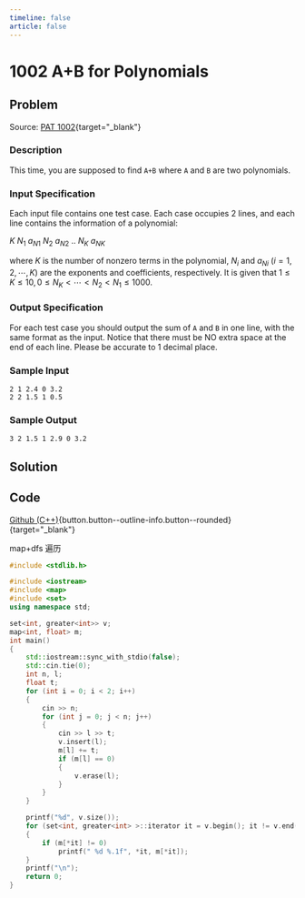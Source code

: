 ```yaml
---
timeline: false
article: false
---
```


# 1002 A+B for Polynomials

## Problem

Source: [PAT 1002](https://pintia.cn/problem-sets/994805342720868352/exam/problems/994805526272000000){target="_blank"}

### Description

This time, you are supposed to find `A+B` where `A` and `B` are two polynomials.

### Input Specification

Each input file contains one test case. Each case occupies 2 lines, and each line contains the information of a polynomial:

$K\ N_1\ a_{N1}\ N_2\ a_{N2}\ ..\ N_K\ a_{NK}$

where $K$ is the number of nonzero terms in the polynomial, $N_i$ and $a_{Ni}$ ($i=1,2,⋯,K$) are the exponents and coefficients, respectively. It is given that $1≤K≤10,0≤N_K<⋯<N_2<N_1≤1000$.

### Output Specification

For each test case you should output the sum of `A` and `B` in one line, with the same format as the input. Notice that there must be NO extra space at the end of each line. Please be accurate to 1 decimal place.

### Sample Input

```text
2 1 2.4 0 3.2
2 2 1.5 1 0.5
```

### Sample Output

```text
3 2 1.5 1 2.9 0 3.2
```

## Solution

## Code

[Github (C++)](https://github.com/Alomerry/algorithm/blob/master/pat/a/1002){button.button--outline-info.button--rounded}{target="_blank"}

map+dfs 遍历

```cpp
#include <stdlib.h>

#include <iostream>
#include <map>
#include <set>
using namespace std;

set<int, greater<int>> v;
map<int, float> m;
int main()
{
	std::iostream::sync_with_stdio(false);
	std::cin.tie(0);
	int n, l;
	float t;
	for (int i = 0; i < 2; i++)
	{
		cin >> n;
		for (int j = 0; j < n; j++)
		{
			cin >> l >> t;
			v.insert(l);
			m[l] += t;
			if (m[l] == 0)
			{
				v.erase(l);
			}
		}
	}

	printf("%d", v.size());
	for (set<int, greater<int> >::iterator it = v.begin(); it != v.end(); it++)
	{
		if (m[*it] != 0)
			printf(" %d %.1f", *it, m[*it]);
	}
	printf("\n");
	return 0;
}
```
